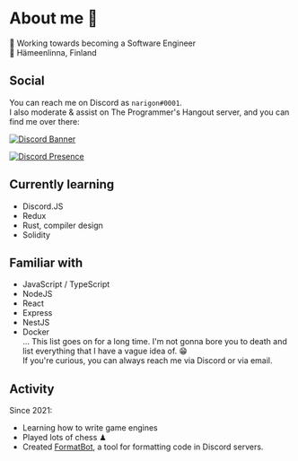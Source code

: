 # About me 👋
🔨 Working towards becoming a Software Engineer  
📌 Hämeenlinna, Finland  

## Social
You can reach me on Discord as `narigon#0001`.  
I also moderate & assist on The Programmer's Hangout server, and you can find me over there:  
<p>
    <a href="https://discord.gg/programming">
        <img alt="Discord Banner" src="https://discordapp.com/api/guilds/244230771232079873/widget.png?style=banner3"/>
    </a>
</p>

[![Discord Presence](https://lanyard-profile-readme.vercel.app/api/121777389012385796)](https://discord.com/users/121777389012385796)


## Currently learning
- Discord.JS
- Redux
- Rust, compiler design
- Solidity

## Familiar with
- JavaScript / TypeScript
- NodeJS
- React
- Express
- NestJS
- Docker  
... This list goes on for a long time. I'm not gonna bore you to death and list everything that I have a vague idea of. 😁  
If you're curious, you can always reach me via Discord or via email.

## Activity
Since 2021:
- Learning how to write game engines
- Played lots of chess ♟
- Created [FormatBot](https://github.com/tatupesonen/formatbot), a tool for formatting code in Discord servers.
